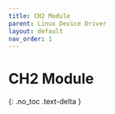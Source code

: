 ```yaml
---
title: CH2 Module
parent: Linux Device Driver
layout: default
nav_order: 1
---
```


# CH2 Module

{: .no_toc .text-delta }
